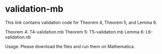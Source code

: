 # validation-mb
This link contains validation code for Theorem 4, Theorem 5, and Lemma 6.

Theorem 4: T4-validation.mb
Theorem 5: T5-validation.mb
Lemma 6: L6-validation.nb

Usage: Please download the files and run them on Mathematica.
